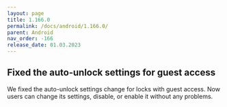 ```yaml
---
layout: page
title: 1.166.0
permalink: /docs/android/1.166.0/
parent: Android
nav_order: -166
release_date: 01.03.2023
---
```


## Fixed the auto-unlock settings for guest access 
We fixed the auto-unlock settings change for locks with guest access. Now users can change its settings, disable, or enable it without any problems.